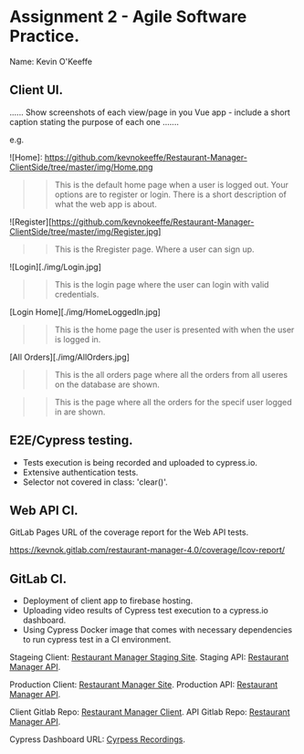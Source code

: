 # Assignment 2 - Agile Software Practice.

Name: Kevin O'Keeffe

## Client UI.

...... Show screenshots of each view/page in you Vue app - include a short caption stating the purpose of each one .......

e.g.

![Home]: https://github.com/kevnokeeffe/Restaurant-Manager-ClientSide/tree/master/img/Home.png

>>This is the default home page when a user is logged out. Your options are to register or login. There is a short description of what the web app is about.

![Register][https://github.com/kevnokeeffe/Restaurant-Manager-ClientSide/tree/master/img/Register.jpg]

>>This is the Rregister page. Where a user can sign up.

![Login][./img/Login.jpg]

>>This is the login page where the user can login with valid credentials.

[Login Home][./img/HomeLoggedIn.jpg]

>>This is the home page the user is presented with when the user is logged in.

[All Orders][./img/AllOrders.jpg]

>>This is the all orders page where all the orders from all useres on the database are shown.

[User Orders]: ./img/UserOrders.jpg

>>This is the page where all the orders for the specif user logged in are shown.

## E2E/Cypress testing.

- Tests execution is being recorded and uploaded to cypress.io.
- Extensive authentication tests.
- Selector not covered in class: 'clear()'.

## Web API CI.

GitLab Pages URL of the coverage report for the Web API tests.

https://kevnok.gitlab.com/restaurant-manager-4.0/coverage/lcov-report/
## GitLab CI.

- Deployment of client app to firebase hosting.
- Uploading video results of Cypress test execution to a cypress.io dashboard.
- Using Cypress Docker image that comes with necessary dependencies to run cypress test in a CI environment.

Stageing Client: [Restaurant Manager Staging Site](http://cool-shake.surge.sh/).
Staging API: [Restaurant Manager API](https://dashboard.heroku.com/apps/restaurant-manager-staging-app).

Production Client: [Restaurant Manager Site](https://restaurantmanagerclient.web.app/).
Production API: [Restaurant Manager API](https://dashboard.heroku.com/apps/restaurant-manager-prod-app).

Client Gitlab Repo: [Restaurant Manager Client](https://gitlab.com/kevnok/restaurant-manager-client-side).
API Gitlab Repo: [Restaurant Manager API](https://gitlab.com/kevnok/restaurant-manager-4.0).

Cypress Dashboard URL: [Cyrpess Recordings](https://dashboard.cypress.io/projects/apx4gn/runs).

[donate]: ./img/donate.png
